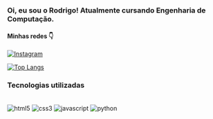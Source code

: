 ### Oi, eu sou o Rodrigo! Atualmente cursando Engenharia de Computação.

#### Minhas redes 👇
[![Instagram](	https://img.shields.io/badge/Instagram-E4405F?style=for-the-badge&logo=instagram&logoColor=white)](https://www.instagram.com/rodrodsz/)

[![Top Langs](https://github-readme-stats.vercel.app/api/top-langs/?username=rodrigo1835&layout=compact)](https://github.com/anuraghazra/github-readme-stats)

### Tecnologias utilizadas

<div style="display: inline_block"><br/>
    <img align="center" alt="html5" src="https://img.shields.io/badge/HTML5-E34F26?style=for-the-badge&logo=html5&logoColor=white" />
   <img align="center" alt="css3" src="https://img.shields.io/badge/CSS3-1572B6?style=for-the-badge&logo=css3&logoColor=white" />
   <img align="center" alt="javascript" src="	https://img.shields.io/badge/JavaScript-F7DF1E?style=for-the-badge&logo=javascript&logoColor=black" />
   <img align="center" alt="python" src="https://img.shields.io/badge/Python-14354C?style=for-the-badge&logo=python&logoColor=white" />  
    
</div>
